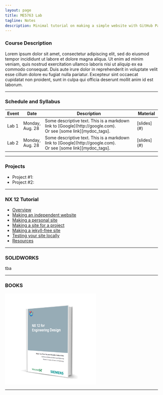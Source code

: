 ```yaml
---
layout: page
title: ME5763 Lab
tagline: Notes
description: Minimal tutorial on making a simple website with GitHub Pages
---
```

### Course Description
Lorem ipsum dolor sit amet, consectetur adipiscing elit, sed do eiusmod tempor incididunt ut labore et dolore magna aliqua. Ut enim ad minim veniam, quis nostrud exercitation ullamco laboris nisi ut aliquip ex ea commodo consequat. Duis aute irure dolor in reprehenderit in voluptate velit esse cillum dolore eu fugiat nulla pariatur. Excepteur sint occaecat cupidatat non proident, sunt in culpa qui officia deserunt mollit anim id est laborum.

---



### Schedule and Syllabus
<table>
<colgroup>
<col width="10%" />
<col width="10%" />
<col width="60%" />
<col width="15%" />
</colgroup>
<thead>
<tr class="header">
<th>Event</th>
<th>Date</th>
<th>Description</th>
<th>Material</th>
</tr>
</thead>
<tbody>
<tr>
<td markdown="span">Lab 1</td>
<td markdown="span">Monday, Aug. 28</td>
<td markdown="span">Some descriptive text. This is a markdown link to [Google](http://google.com). <br/> Or see [some link][mydoc_tags].</td>
<td markdown="span">[slides](#)</td>
</tr>
<tr>
<td markdown="span">Lab 2</td>
<td markdown="span">Monday, Aug. 28</td>
<td markdown="span">Some descriptive text. This is a markdown link to [Google](http://google.com). <br/> Or see [some link][mydoc_tags].</td>
<td markdown="span">[slides](#)</td>
</tr>
</tbody>
</table>

---

### Projects
- Project #1:
- Project #2:




---



### NX 12 Tutorial

- [Overview](pages/overview.html)
- [Making an independent website](pages/independent_site.html)
- [Making a personal site](pages/user_site.html)
- [Making a site for a project](pages/project_site.html)
- [Making a jekyll-free site](pages/nojekyll.html)
- [Testing your site locally](pages/local_test.html)
- [Resources](pages/resources.html)



---

### SOLIDWORKS

tba

---


### BOOKS
<img src='images/NX12_for_engineering_design.png' width='300'>

---

